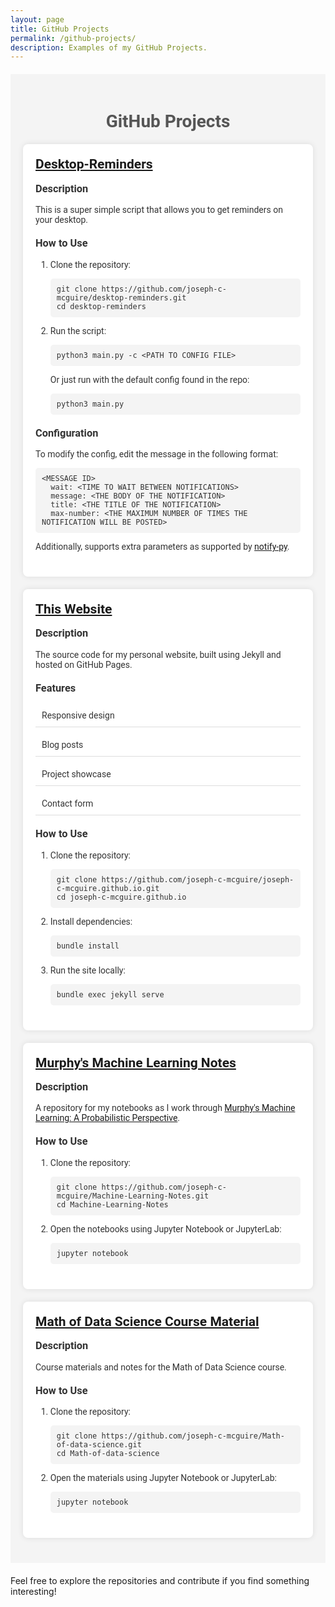 ```yaml
---
layout: page
title: GitHub Projects
permalink: /github-projects/
description: Examples of my GitHub Projects.
---
```


<style>
  .github-projects {
    font-family: 'Roboto', sans-serif;
    color: #333;
    margin: 20px 0;
    padding: 20px;
    background-color: #f4f4f4;
  }
  .github-projects h1 {
    color: #555;
    margin-bottom: 20px;
    text-align: center;
  }
  .project-card {
    background-color: #fff;
    border-radius: 8px;
    box-shadow: 0 0 10px rgba(0, 0, 0, 0.1);
    margin-bottom: 20px;
    padding: 20px;
  }
  .project-card h2 {
    color: #007bff;
    margin-top: 0;
  }
  .project-card h3 {
    color: #333;
    margin-top: 10px;
  }
  .project-card ul {
    list-style-type: none;
    padding: 0;
  }
  .project-card ul li {
    margin: 10px 0;
    padding: 10px;
    border-bottom: 1px solid #ddd;
  }
  .project-card ul li a {
    color: #007bff;
    text-decoration: none;
    font-weight: bold;
  }
  .project-card ul li a:hover {
    text-decoration: underline;
  }
  .project-card pre {
    background-color: #f4f4f4;
    padding: 10px;
    border-radius: 5px;
    overflow-x: auto;
  }
  .project-card .project-description,
  .project-card .project-features,
  .project-card .project-usage,
  .project-card .project-configuration {
    margin-bottom: 20px;
  }
</style>

<div class="github-projects">
  <h1>GitHub Projects</h1>

  <div class="project-card">
    <h2><a href="https://github.com/joseph-c-mcguire/desktop-reminders">Desktop-Reminders</a></h2>
    <div class="project-description">
      <h3>Description</h3>
      <p>This is a super simple script that allows you to get reminders on your desktop.</p>
    </div>
    <div class="project-usage">
      <h3>How to Use</h3>
      <ol>
        <li>Clone the repository:
          <pre><code>git clone https://github.com/joseph-c-mcguire/desktop-reminders.git
cd desktop-reminders</code></pre>
        </li>
        <li>Run the script:
          <pre><code>python3 main.py -c &lt;PATH TO CONFIG FILE&gt;</code></pre>
          Or just run with the default config found in the repo:
          <pre><code>python3 main.py</code></pre>
        </li>
      </ol>
    </div>
    <div class="project-configuration">
      <h3>Configuration</h3>
      <p>To modify the config, edit the message in the following format:</p>
      <pre><code>&lt;MESSAGE ID&gt;
  wait: &lt;TIME TO WAIT BETWEEN NOTIFICATIONS&gt;
  message: &lt;THE BODY OF THE NOTIFICATION&gt;
  title: &lt;THE TITLE OF THE NOTIFICATION&gt;
  max-number: &lt;THE MAXIMUM NUMBER OF TIMES THE NOTIFICATION WILL BE POSTED&gt;</code></pre>
      <p>Additionally, supports extra parameters as supported by <a href="https://ms7m.github.io/notify-py/">notify-py</a>.</p>
    </div>
  </div>

  <div class="project-card">
    <h2><a href="https://github.com/joseph-c-mcguire/joseph-c-mcguire.github.io">This Website</a></h2>
    <div class="project-description">
      <h3>Description</h3>
      <p>The source code for my personal website, built using Jekyll and hosted on GitHub Pages.</p>
    </div>
    <div class="project-features">
      <h3>Features</h3>
      <ul>
        <li>Responsive design</li>
        <li>Blog posts</li>
        <li>Project showcase</li>
        <li>Contact form</li>
      </ul>
    </div>
    <div class="project-usage">
      <h3>How to Use</h3>
      <ol>
        <li>Clone the repository:
          <pre><code>git clone https://github.com/joseph-c-mcguire/joseph-c-mcguire.github.io.git
cd joseph-c-mcguire.github.io</code></pre>
        </li>
        <li>Install dependencies:
          <pre><code>bundle install</code></pre>
        </li>
        <li>Run the site locally:
          <pre><code>bundle exec jekyll serve</code></pre>
        </li>
      </ol>
    </div>
  </div>

  <div class="project-card">
    <h2><a href="https://github.com/joseph-c-mcguire/Machine-Learning-Notes">Murphy's Machine Learning Notes</a></h2>
    <div class="project-description">
      <h3>Description</h3>
      <p>A repository for my notebooks as I work through <a href="https://www.amazon.com/Machine-Learning-Probabilistic-Perspective-Computation/dp/0262018020/ref=sr_1_1?keywords=machine+learning+a+probabilistic+perspective&amp;qid=1662569955&amp;sprefix=machine+learning%3A+A+P%2Caps%2C184&amp;sr=8-1">Murphy's Machine Learning: A Probabilistic Perspective</a>.</p>
    </div>
    <div class="project-usage">
      <h3>How to Use</h3>
      <ol>
        <li>Clone the repository:
          <pre><code>git clone https://github.com/joseph-c-mcguire/Machine-Learning-Notes.git
cd Machine-Learning-Notes</code></pre>
        </li>
        <li>Open the notebooks using Jupyter Notebook or JupyterLab:
          <pre><code>jupyter notebook</code></pre>
        </li>
      </ol>
    </div>
  </div>

  <div class="project-card">
    <h2><a href="https://github.com/joseph-c-mcguire/Math-of-data-science">Math of Data Science Course Material</a></h2>
    <div class="project-description">
      <h3>Description</h3>
      <p>Course materials and notes for the Math of Data Science course.</p>
    </div>
    <div class="project-usage">
      <h3>How to Use</h3>
      <ol>
        <li>Clone the repository:
          <pre><code>git clone https://github.com/joseph-c-mcguire/Math-of-data-science.git
cd Math-of-data-science</code></pre>
        </li>
        <li>Open the materials using Jupyter Notebook or JupyterLab:
          <pre><code>jupyter notebook</code></pre>
        </li>
      </ol>
    </div>
  </div>
</div>

Feel free to explore the repositories and contribute if you find something interesting!
